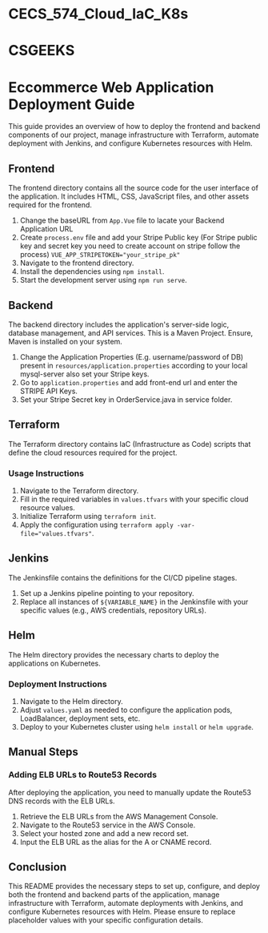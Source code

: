# CECS_574_Cloud_IaC_K8s
# CSGEEKS

# Eccommerce Web Application Deployment Guide

This guide provides an overview of how to deploy the frontend and backend components of our project, manage infrastructure with Terraform, automate deployment with Jenkins, and configure Kubernetes resources with Helm.

## Frontend

The frontend directory contains all the source code for the user interface of the application. It includes HTML, CSS, JavaScript files, and other assets required for the frontend.
1. Change the baseURL from `App.Vue` file to lacate your Backend Application URL
2. Create `process.env` file and add your Stripe Public key (For Stripe public key and secret key you need to create account on stripe follow the process)
`VUE_APP_STRIPETOKEN="your_stripe_pk"`
3. Navigate to the frontend directory.
4. Install the dependencies using `npm install`.
5. Start the development server using `npm run serve`.


## Backend
The backend directory includes the application's server-side logic, database management, and API services.
This is a Maven Project. Ensure, Maven is installed on your system.
1. Change the Application Properties (E.g. username/password of DB) present in `resources/application.properties` according to your local mysql-server also set your Stripe keys.
2. Go to `application.properties` and add front-end url and enter the STRIPE API Keys.
3. Set your Stripe Secret key in OrderService.java in service folder.

## Terraform

The Terraform directory contains IaC (Infrastructure as Code) scripts that define the cloud resources required for the project.

### Usage Instructions

1. Navigate to the Terraform directory.
2. Fill in the required variables in `values.tfvars` with your specific cloud resource values.
3. Initialize Terraform using `terraform init`.
4. Apply the configuration using `terraform apply -var-file="values.tfvars"`.

## Jenkins

The Jenkinsfile contains the definitions for the CI/CD pipeline stages.

1. Set up a Jenkins pipeline pointing to your repository.
2. Replace all instances of `${VARIABLE_NAME}` in the Jenkinsfile with your specific values (e.g., AWS credentials, repository URLs).

## Helm

The Helm directory provides the necessary charts to deploy the applications on Kubernetes.

### Deployment Instructions

1. Navigate to the Helm directory.
2. Adjust `values.yaml` as needed to configure the application pods, LoadBalancer, deployment sets, etc.
3. Deploy to your Kubernetes cluster using `helm install` or `helm upgrade`.

## Manual Steps

### Adding ELB URLs to Route53 Records

After deploying the application, you need to manually update the Route53 DNS records with the ELB URLs.

1. Retrieve the ELB URLs from the AWS Management Console.
2. Navigate to the Route53 service in the AWS Console.
3. Select your hosted zone and add a new record set.
4. Input the ELB URL as the alias for the A or CNAME record.

## Conclusion

This README provides the necessary steps to set up, configure, and deploy both the frontend and backend parts of the application, manage infrastructure with Terraform, automate deployments with Jenkins, and configure Kubernetes resources with Helm. Please ensure to replace placeholder values with your specific configuration details.
